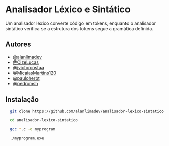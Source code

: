 
# Analisador Léxico e Sintático

Um analisador léxico converte código em tokens, enquanto o analisador sintático verifica se a estrutura dos tokens segue a gramática definida.

## Autores

- [@alanlimadev](https://www.github.com/alanlimadev)
- [@CizeLucas](https://www.github.com/CizeLucas)
- [@jvictorcostaa](https://www.github.com/jvictorcostaa)
- [@MicaiasMartins120](https://www.github.com/MicaiasMartins120)
- [@pauloherbt](https://www.github.com/pauloherbt)
- [@pedromsh](https://www.github.com/pedromsh)
## Instalação

```bash
  git clone https://github.com/alanlimadev/analisador-lexico-sintatico.git

  cd analisador-lexico-sintatico

  gcc *.c -o myprogram 

  ./myprogram.exe
```
    
